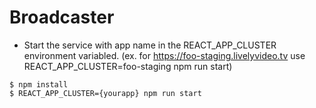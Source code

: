 # Broadcaster

- Start the service with app name in the REACT_APP_CLUSTER environment variabled. (ex. for https://foo-staging.livelyvideo.tv use REACT_APP_CLUSTER=foo-staging npm run start)
```
$ npm install
$ REACT_APP_CLUSTER={yourapp} npm run start
```